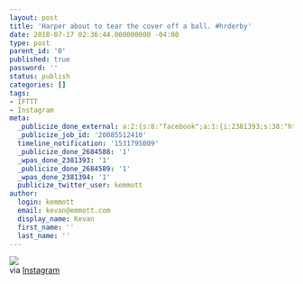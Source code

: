 ```yaml
---
layout: post
title: 'Harper about to tear the cover off a ball. #hrderby'
date: 2018-07-17 02:36:44.000000000 -04:00
type: post
parent_id: '0'
published: true
password: ''
status: publish
categories: []
tags:
- IFTTT
- Instagram
meta:
  _publicize_done_external: a:2:{s:8:"facebook";a:1:{i:2381393;s:38:"https://facebook.com/10155407631086816";}s:7:"twitter";a:1:{i:2381394;s:54:"https://twitter.com/kemmott/status/1019048291730907137";}}
  _publicize_job_id: '20085512410'
  timeline_notification: '1531795009'
  _publicize_done_2684588: '1'
  _wpas_done_2381393: '1'
  _publicize_done_2684589: '1'
  _wpas_done_2381394: '1'
  publicize_twitter_user: kemmott
author:
  login: kemmott
  email: kevan@emmott.com
  display_name: Kevan
  first_name: ''
  last_name: ''
---
```

<div><img src="{{ site.url }}/assets/images/blog/857e6-37127792_1932834937014661_2787863327668174848_n.jpg" style="max-width:600px;" />
<div>via <a href="https://ift.tt/2JuBiTc">Instagram</a></div>
</div>
